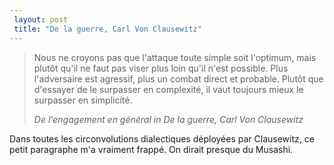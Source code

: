 ```yaml
---
 layout: post
 title: "De la guerre, Carl Von Clausewitz"
---
```


<blockquote><p>Nous ne croyons pas que l'attaque toute simple soit l'optimum, mais plutôt qu'il ne faut pas viser plus loin qu'il n'est possible. Plus l'adversaire est agressif, plus un combat direct et probable. Plutôt que d'essayer de le surpasser en complexité, il vaut toujours mieux le surpasser en simplicité.</p>
<cite>De l'engagement en général in <em>De la guerre</em>, Carl Von Clausewitz</cite></blockquote> Dans toutes les circonvolutions dialectiques déployées par Clausewitz, ce petit paragraphe m'a vraiment frappé. On dirait presque du Musashi.
